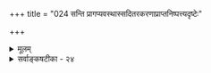 +++
title = "024 सन्ति प्रागप्यवस्थास्सदितरकरणाप्राप्तनिष्पत्त्यदृष्टेः"

+++
<details><summary>मूलम्</summary>

सन्ति प्रागप्यवस्थास्सदितरकरणाप्राप्तनिष्पत्त्यदृष्टेः शक्ताशक्तप्रभेदादिभिरपि यादि न स्वोचितात्कार्यदृष्टेः ।  
तस्मिन्सत्येव तस्माज्जनिरपि नियता तन्निमित्तादिनीतेर्व्यक्तिर्व्यक्ताऽनवस्थां भजति न च कृतामात्थ नैवं क्रतौ नः ॥ २४ ॥
</details>

<details><summary>सर्वाङ्कषटीका - २४</summary>

एवं सिद्धान्तसंमतस्य सत्कार्यवादस्य स्थिरीकरणार्थम् एतत्प्रतिकोटिभूतम् आरम्भवादाख्यम् असत्कार्यवादं वैशेषिकसंमतं निरस्य, 'असदकरणादुपादानग्रहणात् सर्वसंभवाभावात् । शक्तस्य शक्यकरणात् कारणभावाच्च सत् कार्यम् ॥' (सां. का. 9) इति सांख्यैरुक्तं सत्कार्यवादं विमृशति । 'कार्यं सत्' इति प्रतिज्ञा । तत्र हेतु : - असदकरणादिति । असतः करणासंभवात् । न हि असत् शशशृङ्गादि केनापि कर्तुं शक्यम् । क्रियते च तिलेभ्यस्तैलम्, तिलेषु तैलस्य सत्त्वादेव । एवम् उपादानग्रहणाच्च सत् कार्यम् । तैलार्थी तिलानेव प्रथममुपादत्ते, न तु सिकतादि । कुतः ? तिलेष्वेव तैलस्य सूक्ष्मतया दर्शनात् । एवम्सर्वसंभवाभावात् - सर्वस्मात् सर्वसंभवस्याभावात् । कार्यं पूर्वमसचेत्, सर्वस्मात्सर्वमपि कार्यं स्यात्, असत्त्वस्य समानत्वात् । अतः कार्यं पूर्वं स्वोपादाने सत् । ननु किञ्चित्कारणं किञ्चित्कार्यं प्रत्येव शक्तं दृष्टम् । न 

24. 

[[53]]

[साङ्खसंमतसत्कार्यवादनिरासः ] 

सन्ति प्राप्यवस्थाः सदितरकरणाप्राप्तनिष्पत्त्यदृष्टेः 

शक्ताशक्तप्रभेदादिभिरपि यदि, न; स्वोचितात् कार्यदृष्टेः । 



घटकरणशक्ता मृत् पटं कुर्यात् । न वा पटकरणशक्तास्तन्तवो घटं कुर्युः । एवं शक्तिविशेषसद्भावात् सर्वस्मात् सर्वसंभवप्रसङ्गो न भवेदिति चेत्, सत्यम् । इदमेतत्कार्ये शक्तमित्यस्य कोऽर्थः ? कारणस्य शक्तत्वं नाम तत्र सूक्ष्मरूपेण कार्यस्य स्थितिरेव - यथा तिलेषु तैलम् । अतश्च शक्तिः कार्यस्य सूक्ष्मावस्थैव; अन्यस्य दुर्वचत्वात् । अतः कार्यं पूर्वं सत् । एवं कारणभावाच्च कार्यस्य कार्यं सत् । 'घटः मृदुपादानकः, मृदभिन्नत्वात्' यदि मृद्भिन्नः स्यात्, तदा मृदुपादानको न स्यात्, यथा पटः इत्यनुमानात् मृद्घटयोरभेदः । अत एव ‘मृदयं घटः' इत्यभेदव्यपदेशः । इति कारिकार्थः । एतत्कारिकोक्तप्रक्रिययैव पूर्वपक्षमनुवदन्, तत्र विवादविषयांशसूचनेन पूर्वपक्षं प्रदर्शयतिसन्तीत्यादिना । 'कार्यं सत्' इत्यनुक्त्वा, 'अवस्थाः प्रागपि सन्ति' इति प्रतिज्ञानात्, घटत्वाद्यवस्थानामपि पूर्वं मृदि सत्त्वंम् तत्संमतम् सिद्धान्ते तु मृद एव घटरूपेण परिणामाङ्गीकारात्, पिण्डत्वघटत्वाद्यवस्थानामेवासत्त्वम् । मृदः सर्वत्रानुवर्तमानत्वात् सत्त्वमित्यङ्गीक्रियते । तथा चावयवातिरिक्तावयविनिराकरणात् सिद्धान्ते 'कार्यं सत्' इत्युच्यते । सांख्यसिद्धान्ते तु घटत्वाद्यवस्थानामपि पूर्वं सूक्ष्मरूपेण सत्त्वम्, कारकव्यापारेणाभिव्यक्तिमात्रमित्यङ्गीक्रियते इत्युभयोर्वैलक्षण्यम् । अनेन सिद्धान्तसंमतसत्कार्यवादः वैशेषिकसंमतासत्कार्यवादाद्यथा विलक्षणः, तथा सांख्यसंमतसत्कार्यवादादपि विलक्षण इत्यवधेयम् (पु. 29 ) । अवस्थाः प्राक् अपि सन्ति इति प्रतिज्ञा । सदितरेत्यादिर्हेतुः । **सदितरत्** = असत्, तस्य **करणम्** = असतःकरणम्, तस्य अदृष्टेः इत्यन्वयः । एवम् **प्राप्तिः** = संबन्धः, **अप्राप्तस्य** = असंबद्धस्य निष्पत्तेः अदृष्टेः इत्यन्वयः । सदितरकरणादृष्टेः, अप्राप्तनिष्पत्त्यदृष्टेः इति हेतुद्वयम् । असतः शशशृङ्गादेः केनापि करणासंभवात् सदेव कार्यम् । कारिकायां चकारात्सूचितम् 'अप्राप्तनिष्पत्त्यदृष्टे' रिति ॥ 



ननु यदि कार्यं सत् तर्हि घटादीनां पूर्वमेव सत्त्वे, दण्डचक्रपुरुषादिभिः किं क्रियते ? इति चेत्, सूक्ष्मरूपेण वर्तमानस्य स्थूलरूपप्राप्तिरूपाभिव्यक्तिः क्रियते । यथा तिलेषु सूक्ष्मतया स्थितस्य तैलस्य यन्त्रादिकारकैः अभिव्यक्तिमात्रं पुरुषप्रयत्नसाध्यम्, तथैव सर्वत्र । नो चेत् सिकताभ्योऽपि तैलमुत्पद्येत ॥ 

एवम् ‘अप्राप्तनिष्पत्त्यदृष्टेः’- **प्राप्तिः** = संबन्धः । अप्राप्तस्यासंबद्धस्य निष्पत्तेरदर्शनात् कार्यं सत् । तथाहि - दण्डचक्रादिकारकाणां कार्यस्य च संबन्धोऽस्ति, न वा? यदि नास्ति, तर्हि कारणस्य कार्यस्य च संबन्धविशेषाभावात् सर्वं सर्वस्मादुत्पद्येत, असंबद्धत्वाविशेषात् । यदि संबन्धोऽस्तीत्युच्यते, तर्हि कार्यं सदेव । असत्त्वे, असता कथं कारणानां संबन्धः ? अतः कार्यकारणभावव्यवस्था यदि वक्तव्या, तर्हि कार्यस्य सत्त्वमावश्यकम् । तथोक्तम् 'असत्त्वान्नास्ति संबन्धः कारणैस्सत्त्वसङ्गिभिः । असंबद्धस्य चोत्पत्तिमिच्छतो न व्यवस्थितिः ॥' इति ॥ 

T

[[54]]

एवं शक्ताशक्तप्रभेदादिभिरपि पूर्वमपि कार्यं सदेव । एतस्मिन् कार्ये इदं शक्तम्, न त्वन्यदिति **प्रभेदात्** =भेदस्य सत्त्वात् इत्यर्थः । घटोत्पादने मृदामेव शक्तिः, तैलोत्पादने तिलानामेव, न त्वन्येषामिति सर्वसंमतम् । तिलेषु तैलस्य सत्त्वादेव, तैलोत्पादने तिला एव शक्ताः, नान्य इति सर्वानुभवसिद्धम् । एवमेव घटोत्पादने मृदेव शक्तेति घटोऽपि तत्र सूक्ष्मरूपेण वर्तते । अतः कारणेषु कार्यस्य सूक्ष्मरूपेणावस्थानमेव शक्तिः, अनवस्थानमेवाशक्तिरिति कार्यं कारणे पूर्वमपि वर्तते, अनन्तरमभिव्यज्यते इत्येव युक्तम् ॥ 

आदिपदेन सांख्यकारिकोक्तानाम् ' उपादानग्रहणात्' इत्यादीनां त्रयाणां ग्रहणम् । **उपादानम्** = समवायिकारणतया वैशेषिकैरङ्गीकृतं वस्तु । तस्य ग्रहणात् । तैलार्थी तिलानुपादत्ते प्रथमम्, न त्वन्यत् । तत्कुतः ? तत्र तत्कार्यस्य सत्त्वादेव । अन्यथा हि अन्यदप्युपाददीत । अतः कार्यं स्वोपादाने सत् । एवं **कारणभावात्** =उपादानात्मत्वात् उपादेयस्य कारणसत्त्वस्य कार्यसत्त्वात्मत्वात् कार्यमपि सदेव । तन्त्वात्मत्वं च पटस्य - 'पटः न तन्तुभ्यो भिद्यते, तन्त्वविनाभूतत्वात्; यत् यस्माद्भिद्यते, तत्ततो विनाभूतम्, यथा घटपटौ, अथवा तन्तुघटौ' इत्यनुमानात्सिद्ध्यति । न चैवं सति गुणगुणिनोरप्यभेदः स्यादिति वाच्यम्; इष्टापत्तेः । एवं सर्वस्मात्सर्वसंभवाभावोऽपि ग्राह्यः । इदं पूर्वपक्ष एव विवृतम्। आभिर्युक्तिभिः अवस्थापि पूर्वं सत्येव ॥ 

। 

तदेतन्निराकरोति - नेति । तत्र हेतुमाह - स्वोचितादित्यादि । कार्यदृष्टेरिति । दृश्यते पूर्वमदृष्टं कार्यं कारकव्यापारादभिनिष्पाद्यमानम् । तथा च प्रत्यक्षविरोधः । कार्यस्यासत्त्वे उपादानव्यवस्थैव न स्यादित्युक्तं किलेत्यत्र – स्वोचितादिति हेतूक्तिः । औचित्यं च योग्यता । तत्कार्ययोग्यात् कारणात् तदनुगुणं कार्यं भवेदेव । प्रत्यक्षं तिरस्कृत्य कार्यकारणभावापलापिनम् अग्रे ( श्लो. 32 ) अभिगमिष्यामः । प्रकृते तमभिगतवन्तं सांख्यं विमृशामः । कार्यं असचेत्, शशशृङ्गवत् स्यादित्याक्षेपे; कार्यं सदेव, कारणव्यापारैः अभिव्यज्यते इति अवस्थानामपि पूर्वं सत्त्व अत्यन्तानुभवविरुद्धम् । ननु तिले तैलस्य सत्त्वं सर्वानुभवसिद्धं किलेति चेत्, तत्रापि तैलार्हतामात्रं ज्ञायते, न तु तैलमेव दृश्यते । एवमेव मृदि घटार्हतामात्रं ज्ञायेत, न तु घटोऽपि सूक्ष्मरूपेण वर्तेत इति । एवं तन्तुष्वपि पटार्हतामात्रं ज्ञायेत, न तु पटोऽपि सूक्ष्मरूपेण तन्तुषु वर्तेत । तर्हि उपादाननिमित्तयोः को भेद इति चेत्, यस्यानुवृत्तिः कार्ये दृश्यते तदुपादानम्, इतरतु निमित्तमात्रमित्यन्वयव्यतिरेकमात्रेणैव उपादानभावः सुनिर्णेयः, न तु कार्यसत्त्वमपि उपादानत्वप्रयोजकम् । एवं तर्हि निमित्तकारणानां कारणत्वमेव न स्यात् । न हि तत्रापि कार्यस्य सत्त्वं तस्यापीष्टम् ॥ 

यच्चोक्तम् - असतः शशशृङ्गादेरुत्पत्त्यसंभवादिति कार्यस्य सत्त्वमावश्यकमिति, तदपि न; सतोऽप्याकाशादेः करणासंभव उक्त एव । तर्हि कस्समाधिरिति चेत्, कार्यस्य आकाशशशशृङ्गविलक्षणत्वात् । न हि कार्यं घटादि आकाशवत् सर्वदा सत् । न वा शशशृङ्गवत् सर्वदाऽसत् । किन्तूभयविलक्षणमिति घटादेः कार्यत्वोपपत्तिः । अधिकमग्रे ( श्लो. 32 ) वक्ष्यामः ॥ 

यदपि कारणे कार्यस्यासत्त्वे सर्वस्मात् सर्वस्योत्पत्तिरित्यादि, तदपि न; कार्यस्य सत्त्वे कारकव्यापारवैय्यर्थ्यापाताद्दोषः समानः । अभिव्यक्त्यर्थः कारकव्यापार इति चेत्; अभिव्यक्तिः पूर्वं सती उतासती ? प्रथमपक्षे कारकव्यापारवैयर्थ्यम् । द्वितीये असत्कार्यवादप्रसङ्गः, अभिव्यक्तेः पूर्वमसत्त्वात् ॥ 

[[55]]

तस्मिन् सत्येव तस्माज्जनिरपि नियता तन्निमित्तादिनीतेः 

जडद्रव्यमरः 

व्यक्तिर्व्यक्ताऽनवस्थां भजति, न च कृतामात्य, नैवं कृतौ नः ॥24॥ 

तर्हि असम्बद्धस्योत्पत्तावव्यवस्थापरिहारः कथमिति चेत्; उपादानेन साकं कारकव्यापाराणां संबन्धसत्त्वेनैवाव्यवस्थापरिहारात् । कर्ता उपादानकारणमधिष्ठायैव किल सर्वं करोति । उपादानेऽपि कार्यस्यासत्त्वात्कथं संबन्ध इति चेत्, उपादानोपादेययोरत्यन्तभेदस्याभावात्, उपादानेन साकं संबन्धस्य पर्याप्तत्वात् । ' मृदं घटं करोति' ' तन्तून् पटं करोति' इति खलु लोकव्यवहारः । अत एव 'असत्त्वान्नास्ति संबन्धः' इत्याद्यपि निरस्तम्, उपादानोपादेयभावस्यान्वयव्यतिरेकसिद्धत्वेन, उपादानेन साकं कारकसंबन्धस्य सत्त्वेन, तयोरभेदस्यापि तत्त्वेन, तावतैव व्यवस्थोपपत्तेः नाव्यवस्था ॥ 

यदपि कारणस्य तत्कार्ये शक्तत्वं कार्यस्य सूक्ष्मरूपेण तत्रावस्थानमेवेति, तदपि न; निमित्तकारणेऽपि कार्यस्य सत्त्वप्रसङ्गात् । किञ्च मृदा घटमात्रं न क्रियते, किन्तु शरावमणिकादिकमपि क्रियते । न तावन्मात्रम्, क्रीडागजाश्वादिकम्, नानाविधदेवताप्रतिमादिकमपि क्रियते । एवञ्चेदं सर्वमपि मृदि स्यात् । अन्ततो मृदेव परमात्मवत्सर्वोपादानं स्यात् । एतादृशं सत्त्वमप्रयोजकत्वम् ॥ 

यदपि उपादानग्रहणादित्यादि, तदपि निमित्तानामपि ग्रहणस्य दर्शनात् अन्यथासिद्धम् । उपादानस्य ग्रहणे प्राथम्यं दृश्यते इति चेत्, कर्तुरेव प्राथम्यदर्शनात् व्यभिचरितं प्राथम्यम् । ननु तर्हि उपादानपदं कर्तरि, निमित्तकारणे वा प्रयुज्येतेति चेत्; सत्यम्, घटार्थी कुलालमन्विष्यत्येव; परं तु मृदं विना किं कुर्यात् सः 

उपादानकारणं निमित्तापेक्षयाभ्यर्हितम्, कार्ये तस्यानुवृत्तिदर्शनात् । तावता तत्र कार्यस्य सत्त्वाङ्गीकारे न उत्कृष्ट किञ्चित्प्रमाणं विद्यते । प्रत्युत सर्वापेक्षया कर्तुरेव प्राधान्यात्, तत्रापि कार्यस्य सत्त्वप्रसङ्गः ॥ 

[[1]]

उपादानोपादेययोरत्यन्ताभेदस्तु प्रतीतिपराहतः । यदपि मृद्घटयोरविनाभावप्रयुक्तः अभेद इति, अनुभववि तदपि न; अविनाभावस्यैव भेदगर्भत्वेन हेतोर्विरुद्धत्वात् । अविनाभूतयोः गुणगुणिनोः भेदस्य च पूर्वमेव साधनात् । उपादानात्मत्वं चोपादेयस्योपादानस्योपादेयेऽनुवृत्तिदर्शनादेव वक्तव्यम् । अनुवृत्तिदर्शनञ्चावस्थाभेदसाधकम् । मृत्पिण्डो हि मृद्घटो भवति । ततश्च मृदः अनुवृत्तिः, पिण्डत्वस्य निवृत्तिः, घटत्वस्योत्पत्तिश्चेति, एकमेव द्रव्यमनेकावस्था भजत इति अवस्थाभेदमात्रवादिनः सिद्धान्तिन एवेदमनुकूलम् ॥ 

आहत्य अन्वयव्यतिरेकाधीनत्वात् कार्यकारणभावस्य अवस्थानामपि सत्त्वमनुभवविरुद्धमित्याहतस्मिन् इत्यादि । तस्मिन् सत्येव तस्मादेव कार्यस्य जनिरपि **तन्निमित्तादिनीतेः** = तत्कार्यनिमित्तकारणन्यायेनैव नियता, न तु कारणे कार्यसत्त्वमावश्यकम्, निमित्तकारणस्याकारणत्वप्रसङ्गात् । निमित्तकारणत्वम् अन्यव्यतिरेकाभ्यां गृह्यत इति चेत्, उपादानत्वस्यापि तत्समम् । 'सत्येव' इत्येवकारात् व्यतिरेकोऽपि विवक्षितः । तथा च 'यत्सत्वे यत्सत्त्वम्, यदभावे यदभावः, तदेव तस्य कारणम्' इत्यन्वयव्यतिरेकावेव कार्यकारणभावनियामकौ ॥ 

यदि हठः क्रियते, तर्हि प्रतिबन्दीमप्याह - व्यक्तिरित्यादिना । **व्यक्तिः** = अभिव्यक्तिः **व्यक्ता** = यद्यभिव्यज्यते, अनवस्थां **भजति** = प्राप्नोति । कृतां न च **आत्थ** = उत्पन्नां न हि ब्रवीषि, अपसिद्धान्तात् ॥ 



[[56]]

अयमर्थः - अभिव्यक्तिः पूर्वमासीत्, न वा? पूर्वमेव सत्त्वे, कारकव्यापारवैयर्थ्यम् । असत्त्वे, असत्कार्यवादप्रसङ्गः । अभिव्यक्तिः सूक्ष्मरूपेण वर्तते, कारकव्यापारैरभिव्यज्यत इति चेत्, अभिव्यक्तेः अभिव्यक्तिः पूर्वमासीन्न वा ? इति क्रमेण अनवस्थाप्रसङ्गः ॥ 

ननु अवस्थानामुत्पत्तिपक्षेऽपि दोषः समानः । अवस्था उत्पद्यते न वा? आद्ये अनवस्था, द्वितीये नित्यत्वप्रसङ्गः इति विकल्पावतारादित्यत्राह - नैवमित्यादि । **नः** = अस्माकं **कृतौ** = अवस्थानां नूतनतया करणे एवं **न** = उक्तरीत्या दोषो नास्ति ॥ 

अयमर्थः - अवस्थानामद्रव्यत्वेन तासामुत्पत्तिः प्रत्येकं नाङ्गीक्रियते । परिणामवादे मृदः पिण्डत्वावस्थाप्रहाणपूर्वकं, घटत्वावस्थाप्राप्तिरेव घटस्योत्पत्तिः । अवस्था तु न कश्चनातिरिक्तः पदार्थः, आगन्तुकाः घटत्वादयः धर्मा एव अवस्थापदार्थः । ननु घटत्वं हि जातिः, सा च संस्थानरूपा । सा कथमवस्था भवतीति चेत् — **संस्थानम्अवयवसन्निवेशविशेषः** = अवयवसंयोगविशेषः । एवञ्च 'संसर्गादेर्विशेषात् ' ( श्लो. 21) इत्यत्रोक्तरीत्यावयविनः अवस्थाविशेषरूपत्वात् मृदः घटात्मना **परिणामः** = घटत्वावस्थाप्राप्तिरेव घटस्योत्पत्तिरिति सिद्धम् । एवञ्च सिद्धान्ते, कार्यं वैशेषिकवत् सर्वथाऽसदित्यपि न, सांख्यवत् सर्वथा सदित्यपि न । पूर्वापरावस्थाश्रयद्रव्यस्यैक्यात्, मृदः सर्वत्र प्रत्यभिज्ञानात्, केवलमवस्थानां भेदाच्च सांख्यवैशेषिकवादयोः मध्यस्थो वादः सिद्धान्तिनाम् । अवस्थाश्रयमृद एवोपादानत्वादुपादेयत्वाच्च तस्याः सर्वत्रानुवृत्त्या सत्कार्यवाद एवायम् । अतः यथादर्शनं व्यवस्थापनात्, नानुभवविरोधः, युक्तिविरोधो वा ॥ 

ननु अभिव्यक्तिवादेऽप्ययं समाधिः कुतो न स्यादिति चेत्, घटत्वाद्यवस्थानामपि सूक्ष्मरूपेण पूर्वमेव सत्त्वमङ्गीकृत्य, तासामभिव्यक्तिस्तैरङ्गीक्रियते । अभिव्यक्तिः पूर्वं सती, उतासती इति विकल्पे, असत्त्वपक्षेऽसत्कार्यवादप्रसङ्गेन, सत्त्वपक्षस्यैव स्वीकार्यतया, अवस्थायाः, तदभिव्यक्तेश्च सत्त्वात्, कारकव्यापारवैयर्थ्यस्य दुर्वारत्वात्, घटोपलब्धिप्रसङ्गाच्च उत्पत्तिवादेन साम्यमभिव्यक्तिवादस्य दुर्वचम् । अतस्सिद्धान्तसंमतः मध्यस्थवाद एव प्रामाणिकः । अधिकमग्रे ( श्लो. 32 ) भविष्यति ॥ २४ ॥
</details>
